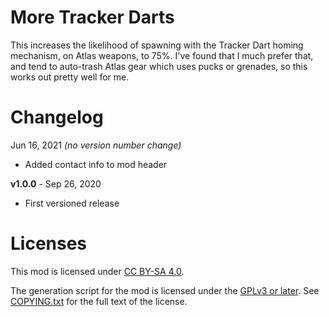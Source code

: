 More Tracker Darts
==================

This increases the likelihood of spawning with the Tracker Dart homing mechanism,
on Atlas weapons, to 75%.  I've found that I much prefer that, and tend to auto-trash
Atlas gear which uses pucks or grenades, so this works out pretty well for me.

Changelog
=========

Jun 16, 2021 *(no version number change)*
 * Added contact info to mod header

**v1.0.0** - Sep 26, 2020
 * First versioned release
 
Licenses
========

This mod is licensed under [CC BY-SA 4.0](https://creativecommons.org/licenses/by-sa/4.0/).

The generation script for the mod is licensed under the
[GPLv3 or later](https://www.gnu.org/licenses/quick-guide-gplv3.html).
See [COPYING.txt](../../COPYING.txt) for the full text of the license.


